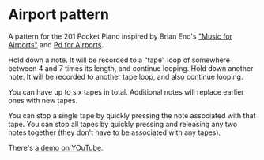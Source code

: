 # Airport pattern

A pattern for the 201 Pocket Piano inspired by Brian Eno's
["Music for Airports"](https://en.wikipedia.org/wiki/Ambient_1:_Music_for_Airports)
and
[Pd for Airports](https://www.youtube.com/watch?v=7sTrn39TT7k).

Hold down a note. It will be recorded to a "tape" loop of somewhere between
4 and 7 times its length, and continue looping. Hold down another note.
It will be recorded to another tape loop, and also continue looping.

You can have up to six tapes in total. Additional notes will replace earlier
ones with new tapes.

You can stop a single tape by quickly pressing the note associated with
that tape. You can stop all tapes by quickly pressing and releasing
any two notes together (they don't have to be associated with any tapes).

There's [a demo on YOuTube](https://www.youtube.com/watch?v=e4wtMvePMdU).
